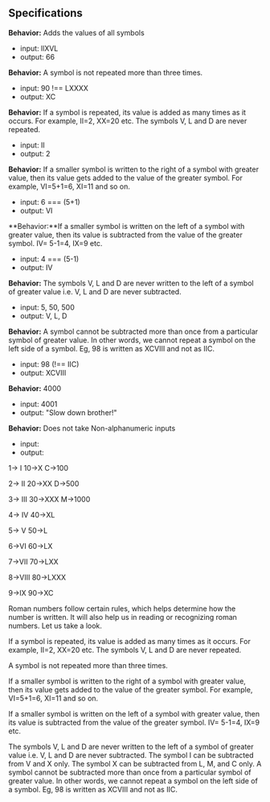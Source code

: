 ## Specifications

**Behavior:** Adds the values of all symbols
* input: llXVL
* output: 66  

**Behavior:** A symbol is not repeated more than three times.      
* input: 90 !== LXXXX
* output: XC

**Behavior:**  If a symbol is repeated, its value is added as many times as it occurs. For example, II=2, XX=20 etc.
The symbols V, L and D are never repeated.
* input: II
* output: 2

**Behavior:** If a smaller symbol is written to the right of a symbol with greater value, then its value gets added to the value of the greater symbol. For example, VI=5+1=6, XI=11 and so on.
* input: 6 === (5+1)
* output: VI

**Behavior:**If a smaller symbol is written on the left of a symbol with greater value, then its value is subtracted from the value of the greater symbol. IV= 5-1=4, IX=9 etc. 
* input: 4 === (5-1)
* output: IV

**Behavior:** The symbols V, L and D are never written to the left of a symbol of greater value i.e. V, L and D are never subtracted. 
* input: 5, 50, 500
* output: V, L, D

**Behavior:** A symbol cannot be subtracted more than once from a particular symbol of greater value. In other words, we cannot repeat a symbol on the left side of a symbol. Eg, 98 is written as XCVIII and not as IIC.
* input: 98 (!== IIC)
* output: XCVIII

**Behavior:** 4000
* input: 4001
* output: "Slow down brother!"

**Behavior:** Does not take Non-alphanumeric inputs
* input:
* output:

1→ I             10→X             C→100

2→ II           20→XX         D→500

3→ III         30→XXX      M→1000

4→ IV         40→XL

5→ V           50→L

6→VI          60→LX

7→VII         70→LXX

8→VIII       80→LXXX

9→IX          90→XC

Roman numbers follow certain rules, which helps determine how the number is written. It will also help us in reading or recognizing roman numbers. Let us take a look.

If a symbol is repeated, its value is added as many times as it occurs. For example, II=2, XX=20 etc.
The symbols V, L and D are never repeated.

A symbol is not repeated more than three times.

If a smaller symbol is written to the right of a symbol with greater value, then its value gets added to the value of the greater symbol. For example, VI=5+1=6, XI=11 and so on.

If a smaller symbol is written on the left of a symbol with greater value, then its value is subtracted from the value of the greater symbol. IV= 5-1=4, IX=9 etc.

The symbols V, L and D are never written to the left of a symbol of greater value i.e. V, L and D are never subtracted. The symbol I can be subtracted from V and X only. The symbol X can be subtracted from L, M, and C only.
A symbol cannot be subtracted more than once from a particular symbol of greater value. In other words, we cannot repeat a symbol on the left side of a symbol. Eg, 98 is written as XCVIII and not as IIC.




